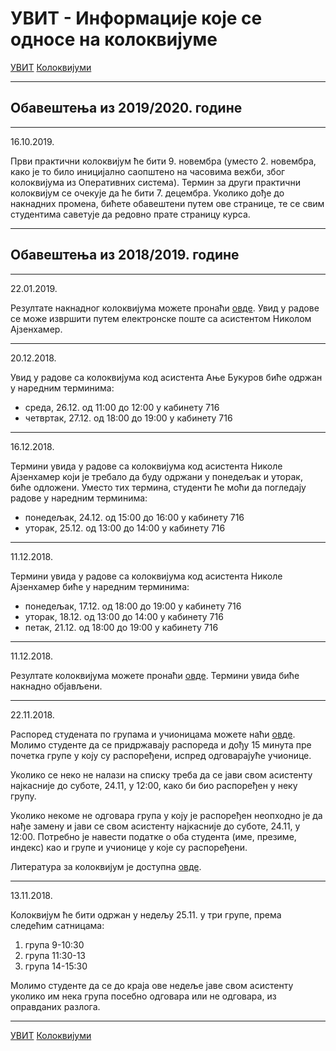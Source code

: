 # УВИТ - Информације које се односе на колоквијумe

[УВИТ](../../README.md) [Колоквијуми](../README.md)

---

## Обавештења из 2019/2020. године

---

16.10.2019.

Први практични колоквијум ће бити 9. новембра (уместо 2. новембра, како је то било иницијално саопштено на часовима вежби, због колоквијума из Оперативних система). Термин за други практични колоквијум се очекује да ће бити 7. децембра. Уколико дође до накнадних промена, бићете обавештени путем ове странице, те се свим студентима саветује да редовно прате страницу курса.

---

## Обавештења из 2018/2019. године

---

22.01.2019.

Резултате накнадног колоквијума можете пронаћи [овде](naknadni_klk_rezultati.pdf). Увид у радове се може извршити путем електронске поште са асистентом Николом Ајзенхамер.

---

20.12.2018.

Увид у радове са колоквијума код асистента Ање Букуров биће одржан у наредним терминима:
- среда, 26.12. од 11:00 до 12:00 у кабинету 716
- четвртак, 27.12. од 18:00 до 19:00 у кабинету 716

---

16.12.2018.

Термини увида у радове са колоквијума код асистента Николе Ајзенхамер који је требало да буду одржани у понедељак и уторак, биће одложени. Уместо тих термина, студенти ће моћи да погледају радове у наредним терминима:
- понедељак, 24.12. од 15:00 до 16:00 у кабинету 716
- уторак, 25.12. од 13:00 до 14:00 у кабинету 716 

---

11.12.2018.

Термини увида у радове са колоквијума код асистента Николе Ајзенхамер биће у наредним терминима:
- понедељак, 17.12. од 18:00 до 19:00 у кабинету 716
- уторак, 18.12. од 13:00 до 14:00 у кабинету 716
- петак, 21.12. од 18:00 до 19:00 у кабинету 716

---

11.12.2018.

Резултате колоквијума можете пронаћи [овде](klk_rezultati.pdf). Термини увида биће накнадно објављени.

---

22.11.2018.

Распоред студената по групама и учионицама можете наћи [овде](klk_raspored_sedenja.pdf). Молимо студенте да се придржавају распореда и дођу 15 минута пре почетка групе у коју су распоређени, испред одговарајуће учионице.

Уколико се неко не налази на списку треба да се јави свом асистенту најкасније до суботе, 24.11, у 12:00, како би био распоређен у неку групу. 

Уколико некоме не одговара група у коју је распоређен неопходно је да нађе замену и јави се свом асистенту најкасније до суботе, 24.11, у 12:00. Потребно је навести податке о оба студента (име, презиме, индекс) као и групе и учионице у које су распоређени.

Литература за колоквијум је доступна [овде](Literatura.pdf).

---

13.11.2018.

Колоквијум ће бити одржан у недељу 25.11. у три групе, према следећим сатницама:
1. група 9-10:30
2. група 11:30-13
3. група 14-15:30

Молимо студенте да се до краја ове недеље јаве свом асистенту уколико им нека група посебно одговара или не одговара, из оправданих разлога.

---  

[УВИТ](../../README.md) [Колоквијуми](../README.md)